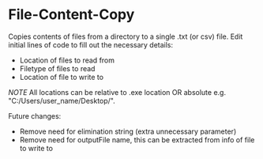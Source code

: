 # File-Content-Copy
Copies contents of files from a directory to a single .txt (or csv) file. Edit initial lines of code to fill out the necessary details:
- Location of files to read from
- Filetype of files to read
- Location of file to write to

*NOTE* All locations can be relative to .exe location OR absolute e.g. "C:/Users/user_name/Desktop/".

Future changes:
- Remove need for elimination string (extra unnecessary parameter)
- Remove need for outputFile name, this can be extracted from info of file to write to
